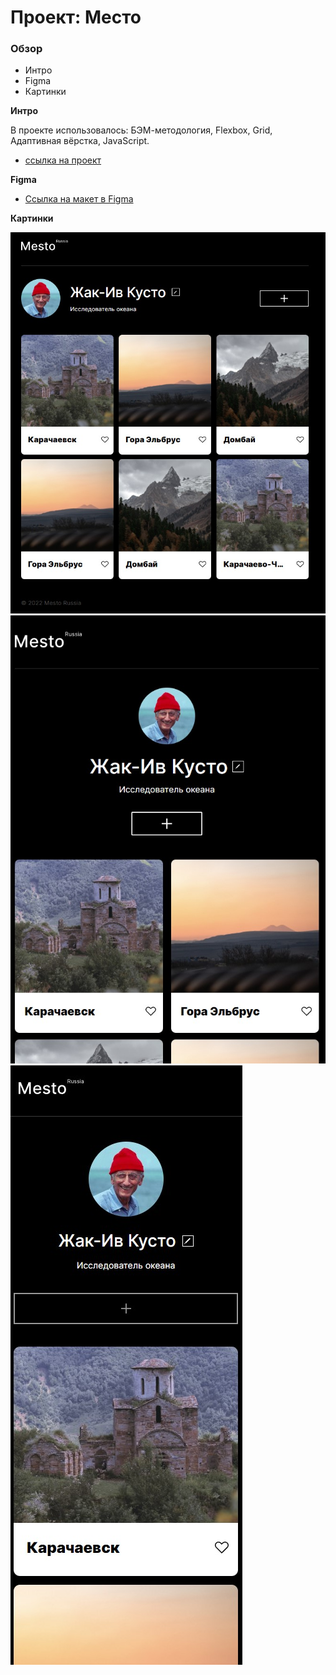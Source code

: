 # Проект: Место

### Обзор

- Интро
- Figma
- Картинки

**Интро**

В проекте использовалось: БЭМ-методология, Flexbox, Grid, Адаптивная вёрстка, JavaScript.

- [ссылка на проект](https://maxim-perepletchikov.github.io/mesto/)

**Figma**

- [Ссылка на макет в Figma](https://www.figma.com/file/2cn9N9jSkmxD84oJik7xL7/JavaScript.-Sprint-4?node-id=0%3A1)

**Картинки**

![Иллюстрация к проекту](./images/1280.jpg)![Иллюстрация к проекту](./images/700.jpg)![Иллюстрация к проекту](./images/400.jpg)
